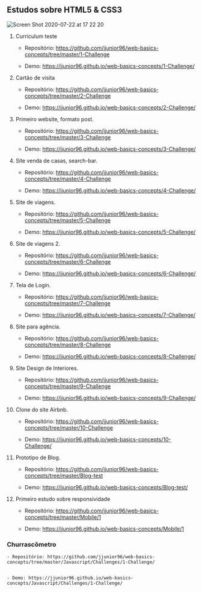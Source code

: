 ## Estudos sobre HTML5 & CSS3

![Screen Shot 2020-07-22 at 17 22 20](https://user-images.githubusercontent.com/30422190/88224864-fdb93200-cc3f-11ea-90a0-6e44fcc26a0d.png)

1. Curriculum teste

   - Repositório: https://github.com/jjunior96/web-basics-concepts/tree/master/1-Challenge

   - Demo: https://jjunior96.github.io/web-basics-concepts/1-Challenge/

2. Cartão de visita

   - Repositório: https://github.com/jjunior96/web-basics-concepts/tree/master/2-Challenge

   - Demo: https://jjunior96.github.io/web-basics-concepts/2-Challenge/

3) Primeiro website, formato post.

   - Repositório: https://github.com/jjunior96/web-basics-concepts/tree/master/3-Challenge

   - Demo: https://jjunior96.github.io/web-basics-concepts/3-Challenge/

4) Site venda de casas, search-bar.

   - Repositório: https://github.com/jjunior96/web-basics-concepts/tree/master/4-Challenge

   - Demo: https://jjunior96.github.io/web-basics-concepts/4-Challenge/

5) Site de viagens.

   - Repositório: https://github.com/jjunior96/web-basics-concepts/tree/master/5-Challenge

   - Demo: https://jjunior96.github.io/web-basics-concepts/5-Challenge/

6) Site de viagens 2.

   - Repositório: https://github.com/jjunior96/web-basics-concepts/tree/master/6-Challenge

   - Demo: https://jjunior96.github.io/web-basics-concepts/6-Challenge/

7) Tela de Login.

   - Repositório: https://github.com/jjunior96/web-basics-concepts/tree/master/7-Challenge

   - Demo: https://jjunior96.github.io/web-basics-concepts/7-Challenge/

8) Site para agência.

   - Repositório: https://github.com/jjunior96/web-basics-concepts/tree/master/8-Challenge

   - Demo: https://jjunior96.github.io/web-basics-concepts/8-Challenge/

9) Site Design de Interiores.

   - Repositório: https://github.com/jjunior96/web-basics-concepts/tree/master/9-Challenge

   - Demo: https://jjunior96.github.io/web-basics-concepts/9-Challenge/

10) Clone do site Airbnb.

    - Repositório: https://github.com/jjunior96/web-basics-concepts/tree/master/10-Challenge

    - Demo: https://jjunior96.github.io/web-basics-concepts/10-Challenge/

11) Prototipo de Blog.

    - Repositório: https://github.com/jjunior96/web-basics-concepts/tree/master/Blog-test

    - Demo: https://jjunior96.github.io/web-basics-concepts/Blog-test/

12) Primeiro estudo sobre responsividade

    - Repositório: https://github.com/jjunior96/web-basics-concepts/tree/master/Mobile/1

    - Demo: https://jjunior96.github.io/web-basics-concepts/Mobile/1

### Churrascômetro

    - Repositório: https://github.com/jjunior96/web-basics-concepts/tree/master/Javascript/Challenges/1-Challenge/


    - Demo: https://jjunior96.github.io/web-basics-concepts/Javascript/Challenges/1-Challenge/
